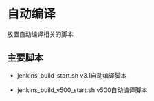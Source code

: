 # 自动编译

放置自动编译相关的脚本

## 主要脚本

+ jenkins_build_start.sh v3.1自动编译脚本

+ jenkins_build_v500_start.sh v500自动编译脚本
